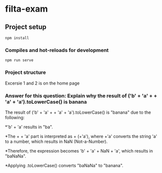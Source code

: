 # filta-exam

## Project setup
```
npm install
```

### Compiles and hot-reloads for development
```
npm run serve
```

### Project structure
Excersie 1 and 2 is on the home page

### Answer for this question: Explain why the result of ('b' + 'a' + + 'a' + 'a').toLowerCase() is banana

The result of ('b' + 'a' + + 'a' + 'a').toLowerCase() is "banana" due to the following:

*'b' + 'a' results in "ba".

*The + + 'a' part is interpreted as + (+'a'), where +'a' converts the string 'a' to a number, which results in NaN (Not-a-Number).

*Therefore, the expression becomes 'b' + 'a' + NaN + 'a', which results in "baNaNa".

*Applying .toLowerCase() converts "baNaNa" to "banana".